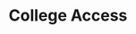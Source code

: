 ---
pid: FS117
title: College Access
location_transcription: 
zipcode: '19123'
outside_phl: 
neighborhood: Northern Liberties,Loft District
age: '22'
age_range: 20-29
instagram: 
image_file_name: FS_117.jpg
proposal_transcription: Philadelphia has a rich history of postsecondary education
  and is filled with highly respected universities and colleges. That should be celebrated.
  I invision a monument with a group of students from all walks of life working at
  a desk, studying with friends, in a cap and gown, and any other student activities.
  Maybe there could even be a student at each Philadelphia university, college, and
  high school.
topic: Education,Philadelphia
topic_summary: 0, 0
type: Other No Form
keywords_other: 
credit: Ian Reitz
image_labels: 
twitter: 
facebook: 
permalink: "/monuments/fs117/"
layout: item-page
---